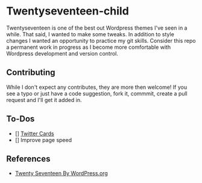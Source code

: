 # Twentyseventeen-child

Twentyseventeen is one of the best out Wordpress themes I've seen in a while. That said, I wanted to make some tweaks. In addition to style changes I wanted an opportunity to practice my git skills. Consider this repo a permanent work in progress as I become more comfortable with Wordpress development and version control.

## Contributing

While I don't expect any contributes, they are more then welcome! If you see a typo or just have a code suggestion, fork it, commmit, create a pull request and I'll get it added in. 

## To-Dos

- [] [Twitter Cards](https://dev.twitter.com/cards/overview)
- [] Improve page speed

## References

* [Twenty Seventeen By WordPress.org](https://wordpress.org/themes/twentyseventeen/)
